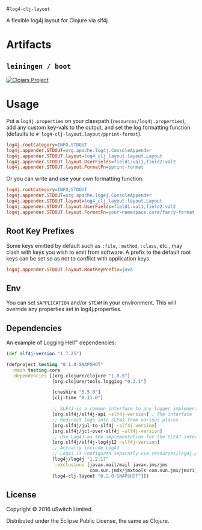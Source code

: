 #`log4-clj-layout`

A flexible log4j layout for Clojure via slf4j.

# Artifacts

## `leiningen / boot`

[![Clojars Project](https://img.shields.io/clojars/v/log4-clj-layout.svg)](https://clojars.org/log4-clj-layout)


# Usage

Put a `log4j.properties` on your classpath (`resources/log4j.properties`), add
any custom key-vals to the output, and set the log formatting function
(defaults to `#'log4-clj-layout.layout/pprint-format`).
```ini
log4j.rootCategory=INFO,STDOUT
log4j.appender.STDOUT=org.apache.log4j.ConsoleAppender
log4j.appender.STDOUT.layout=log4_clj_layout.layout.Layout
log4j.appender.STDOUT.layout.UserFields=field1:val1,field2:val2
log4j.appender.STDOUT.layout.FormatFn=pprint-format
```

Or you can write and use your own formatting function.
```ini
log4j.rootCategory=INFO,STDOUT
log4j.appender.STDOUT=org.apache.log4j.ConsoleAppender
log4j.appender.STDOUT.layout=log4_clj_layout.layout.Layout
log4j.appender.STDOUT.layout.UserFields=field1:val1,field2:val2
log4j.appender.STDOUT.layout.FormatFn=your-namespace.core/fancy-format
```

## Root Key Prefixes

Some keys emitted by default such as `:file`, `:method`, `:class`,
etc., may clash with keys you wish to emit from software. A prefix to
the default root keys can be set so as not to conflict with
application keys.

``` ini
log4j.appender.STDOUT.layout.RootKeyPrefix=java
```

## Env

You can set `$APPLICATION` and/or `$TEAM` in your environment. This
will override any properties set in log4j.properties.

## Dependencies

An example of Logging Hell™ dependencies:
``` clojure
(def slf4j-version "1.7.25")

(defproject testing "0.1.0-SNAPSHOT"
  :main testing.core
  :dependencies [[org.clojure/clojure "1.8.0"]
                 [org.clojure/tools.logging "0.3.1"]

                 [cheshire "5.5.0"]
                 [clj-time "0.11.0"]

                 ;; SLF4J is a common interface to any logger implementation.
                 [org.slf4j/slf4j-api ~slf4j-version] ; The interface
                 ;; Redirect logs into SLF4J from various places
                 [org.slf4j/jul-to-slf4j ~slf4j-version]
                 [org.slf4j/jcl-over-slf4j ~slf4j-version]
                 ;; Use Log4J as the implementation for the SLF4J interface.
                 [org.slf4j/slf4j-log4j12 ~slf4j-version]
                 ;; Actually include Log4J
                 ;; Log4J is configured separatly via resources/log4j.properties
                 [log4j/log4j "1.2.17"
                  :exclusions [javax.mail/mail javax.jms/jms
                               com.sun.jmdk/jmxtools com.sun.jmx/jmxri]]
                 [log4-clj-layout "0.2.0-SNAPSHOT"]])
```

## License

Copyright © 2016 uSwitch Limited.

Distributed under the Eclipse Public License, the same as Clojure.
